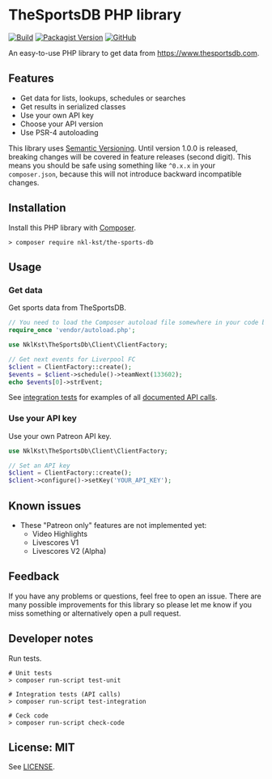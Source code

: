 # TheSportsDB PHP library

[![Build](https://github.com/nkl-kst/the-sports-db/workflows/Build/badge.svg)](https://github.com/nkl-kst/the-sports-db/actions)
[![Packagist Version](https://img.shields.io/packagist/v/nkl-kst/the-sports-db)](https://packagist.org/packages/nkl-kst/the-sports-db)
[![GitHub](https://img.shields.io/github/license/nkl-kst/the-sports-db)](https://github.com/nkl-kst/the-sports-db/blob/master/LICENSE.md)

An easy-to-use PHP library to get data from https://www.thesportsdb.com.

## Features

- Get data for lists, lookups, schedules or searches
- Get results in serialized classes
- Use your own API key
- Choose your API version
- Use PSR-4 autoloading

This library uses [Semantic Versioning](https://semver.org). Until version 1.0.0 is released, breaking changes will be 
covered in feature releases (second digit). This means you should be safe using something like `^0.x.x` in your 
`composer.json`, because this will not introduce backward incompatible changes.

## Installation

Install this PHP library with [Composer](https://getcomposer.org).

```shell
> composer require nkl-kst/the-sports-db
```

## Usage

### Get data

Get sports data from TheSportsDB.

```php
// You need to load the Composer autoload file somewhere in your code before
require_once 'vendor/autoload.php';

use NklKst\TheSportsDb\Client\ClientFactory;

// Get next events for Liverpool FC
$client = ClientFactory::create();
$events = $client->schedule()->teamNext(133602);
echo $events[0]->strEvent;
```

See [integration tests](https://github.com/nkl-kst/the-sports-db/tree/master/test/integration) for examples of all 
[documented API calls](https://www.thesportsdb.com/api.php).

### Use your API key

Use your own Patreon API key.

```php
use NklKst\TheSportsDb\Client\ClientFactory;

// Set an API key
$client = ClientFactory::create();
$client->configure()->setKey('YOUR_API_KEY');
```

## Known issues

- These "Patreon only" features are not implemented yet:
  - Video Highlights
  - Livescores V1
  - Livescores V2 (Alpha)


## Feedback

If you have any problems or questions, feel free to open an issue. There are many possible improvements for this 
library so please let me know if you miss something or alternatively open a pull request.

## Developer notes

Run tests.

```shell
# Unit tests
> composer run-script test-unit

# Integration tests (API calls)
> composer run-script test-integration

# Ceck code
> composer run-script check-code
```

## License: MIT

See [LICENSE](LICENSE.md).
